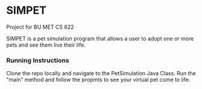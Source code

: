 # SIMPET
Project for BU MET CS 622

SIMPET is a pet simulation program that allows a user to adopt one or more pets and see them live
their life. 

### Running Instructions

Clone the repo locally and navigate to the PetSimulation Java Class. Run the "main" method and follow
the propmts to see your virtual pet come to life.
